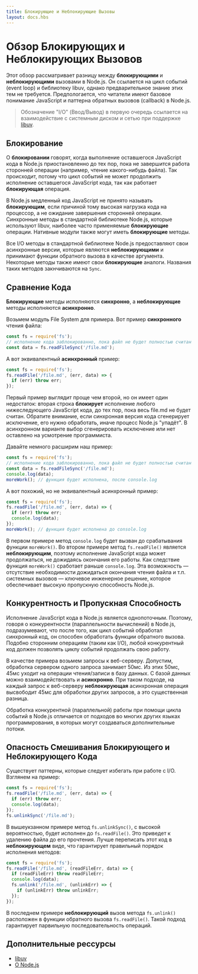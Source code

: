 ```yaml
---
title: Блокирующие и Неблокирующие Вызовы
layout: docs.hbs
---
```


# Обзор Блокирующих и Неблокирующих Вызовов

Этот обзор рассматривает разницу между **блокирующими** и **неблокирующими**
вызовами в Node.js. Он ссылается на цикл событий (event loop) и библиотеку libuv,
однако предварительное знание этих тем не требуется. Предпологается, что 
читатели имеют базовое понимание JavaScript и паттерна обратных вызовов (callback)
в Node.js.

> Обозначение "I/O" (Ввод/Вывод) в первую очередь ссылается на взаимодействие
> с системным диском и сетью при поддержке [libuv](http://libuv.org/).


## Блокирование

О **блокировании** говорят, когда выполнение оставшегося JavaScript кода в Node.js
приостановленно до тех пор, пока не завершится работа сторонней операции (например, чтение
какого-нибудь файла). Так происходит, потому что цикл событий не может продолжить исполнение оставшегося JavaScript
кода, так как работает **блокирующая** операция.

В Node.js медленный код JavaScript не принято называть **блокирующим**,
если причиной тому высокая нагрузка кода на процессор, а не ожидание завершения 
сторонней операции. Синхронные методы в стандартной библиотеке Node.js, 
которые используют libuv, наиболее часто применяемые **блокирующие** операции. 
Нативные модули также могут иметь **блокирующие** методы.

Все I/O методы в стандартной библиотеке Node.js предоставляют свои асинхронные версии,
которые являются **неблокирующими** и принимают функции обратного вызова
в качестве аргумента. Некоторые методы также имеют свои **блокирующие** аналоги.
Названия таких методов закнчиваются на `Sync`. 


## Сравнение Кода

**Блокирующие** методы исполняются **синхронно**, а **неблокирующие** методы
исполняются **асинхронно**.

Возьмем модуль File System для примера. Вот пример **синхронного** чтения файла:

```js
const fs = require('fs');
// исполнение кода заблокированно, пока файл не будет полностью считан
const data = fs.readFileSync('/file.md'); 
```

А вот эквивалентный **асинхронный** пример:

```js
const fs = require('fs');
fs.readFile('/file.md', (err, data) => {
  if (err) throw err;
});
```

Первый пример выглядит проще чем второй, но он имеет один недостаток: вторая строка 
**блокирует** исполнение любого нижеследующего JavaScript кода, до тех пор, пока
весь file.md не будет считан. Обратите внимание, если синхронная версия кода сгенерирует
исключение, его нужно обработать, иначе процесс Node.js "упадёт". В асинхронном варианте
выбор сгенерировать исключение или нет оставлено на усмотрение программиста.

Давайте немного расширим наш пример:

```js
const fs = require('fs');
// исполнение кода заблокированно, пока файл не будет полностью считан
const data = fs.readFileSync('/file.md'); 
console.log(data);
moreWork(); // функция будет исполнена, после console.log
```

А вот похожий, но не эквивалентный асинхронный пример:

```js
const fs = require('fs');
fs.readFile('/file.md', (err, data) => {
  if (err) throw err;
  console.log(data);
});
moreWork(); // функция будет исполнена до console.log
```

В первом примере метод `console.log` будет вызван до срабатывания функции `moreWork()`.
Во втором примере метод `fs.readFile()` является **неблокирующим**, поэтому исполнение
JavaScript кода может продолжаться, не дожидаясь окончания его работы. Как следствие 
функция `moreWork()` сработает раньше `console.log`. Эта возможность — отсутствие необходимости 
дожидаться окончания чтения файла и т.п. системных вызовов — ключевое
инженерное решение, которое обеспечивает высокую пропускную способность Node.js.


## Конкурентность и Пропускная Способность

Исполнение JavaScript кода в Node.js является однопоточным. Поэтому, говоря о конкурентности 
(параллельности вычислений) в Node.js, подразумевают, что после того, как цикл событий обработал синхронный код,
он способен обработать функции обратного вызова. Подобно сторонним операциям (таким как I/O), 
любой конкурентный код должен позволять циклу событий продолжать свою работу.

В качестве примера возьмем запросы к веб-серверу. Допустим, обработка сервером одного запроса
занимает 50мс. Из этих 50мс, 45мс уходит на операции чтения/записи в базу данных.
С базой данных можно взаимодействовать и **асинхронно**. При таком подходе, на каждый запрос
к веб-серверу **неблокирующая** асинхронная операция высвободит 45мс для обработки других
запросов, а это существенная разница.

Обработка конкурентной (параллельной) работы при помощи цикла событий в Node.js
отличается от подходов во многих других языках программрования, в которых могут
создаваться дополнительные потоки.


## Опасность Смешивания Блокирующего и Неблокирующего Кода

Существует паттерны, которые следует избегать при работе с I/O. Взглянем на пример:

```js
const fs = require('fs');
fs.readFile('/file.md', (err, data) => {
  if (err) throw err;
  console.log(data);
});
fs.unlinkSync('/file.md');
```

В вышеукзанном примере метод `fs.unlinkSync()`, с высокой вероятностью, будет исполнен до
`fs.readFile()`. Это приведет к удалению файла до его прочтения. Лучше переписать 
этот код в **неблокирующем** виде, что гарантирует правильный порядок исполнения методов:


```js
const fs = require('fs');
fs.readFile('/file.md', (readFileErr, data) => {
  if (readFileErr) throw readFileErr;
  console.log(data);
  fs.unlink('/file.md', (unlinkErr) => {
    if (unlinkErr) throw unlinkErr;
  });
});
```

В последнем примере  **неблокирующий** вызов метода `fs.unlink()` расположен в функции обратного вызова
`fs.readFile()`. Такой подход гарантирует парвильную последовательность операций.


## Дополнительные рессурсы

- [libuv](http://libuv.org/)
- [О Node.js](https://nodejs.org/en/about/)

